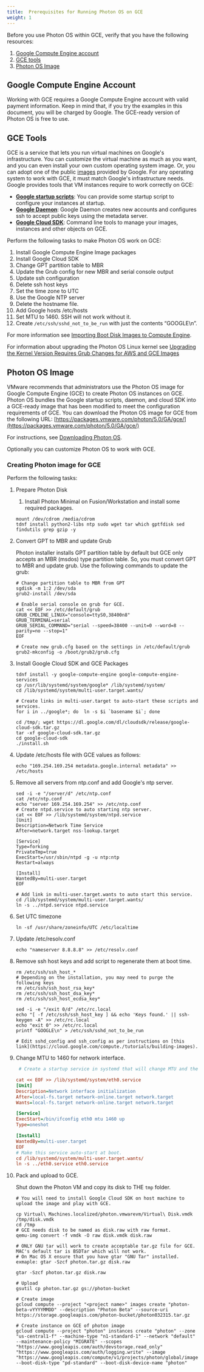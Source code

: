 ```yaml
---
title:  Prerequisites for Running Photon OS on GCE
weight: 1
---
```


Before you use Photon OS within GCE, verify that you have the following resources:

1. [Google Compute Engine account](#google-compute-engine-account)
1. [GCE tools](#gce-tools)
1. [Photon OS Image](#photon-os-image)

## Google Compute Engine Account

Working with GCE requires a Google Compute Engine account with valid payment information. Keep in mind that, if you try the examples in this document, you will be charged by Google. The GCE-ready version of Photon OS is free to use.

## GCE Tools

GCE is a service that lets you run virtual machines on Google's infrastructure. You can customize the virtual machine as much as you want, and you can even install your own custom operating system image. Or, you can adopt one of the public [images](https://cloud.google.com/compute./operating-systems/) provided by Google. For any operating system to work with GCE, it must match Google's infrastructure needs. Google provides tools that VM instances require to work correctly on GCE:

 *   __[Google startup scripts](https://cloud.google.com/compute./startupscript)__: You can provide some startup script to configure your instances at startup.
 *   __[Google Daemon](https://cloud.google.com/compute./metadata)__: Google Daemon creates new accounts and configures ssh to accept public keys using the metadata server.
 *   __[Google Cloud SDK](https://cloud.google.com/sdk/)__: Command line tools to manage your images, instances and other objects on GCE.

Perform the following tasks to make Photon OS work on GCE:

 1. Install Google Compute Engine Image packages
 1. Install Google Cloud SDK
 1. Change GPT partition table to MBR
 1. Update the Grub config for new MBR and serial console output
 1. Update ssh configuration
 1. Delete ssh host keys
 1. Set the time zone to UTC
 1. Use the Google NTP server
 1. Delete the hostname file.
 1. Add Google hosts /etc/hosts
 1. Set MTU to 1460. SSH will not work without it.
 1. Create `/etc/ssh/sshd_not_to_be_run` with just the contents “GOOGLE\n”.
 
 For more information see [Importing Boot Disk Images to Compute Engine](https://cloud.google.com/compute./tutorials/building-images).

For information about upgrading the Photon OS Linux kernel see [Upgrading the Kernel Version Requires Grub Changes for AWS and GCE Images](Upgrading-the-Kernel-Version-Requires-Grub-Changes-for-AWS-and-GCE-Images.md)

## Photon OS Image

VMware recommends that administrators use the Photon OS image for Google Compute Engine (GCE) to create Photon OS instances on GCE. Photon OS bundles the Google startup scripts, daemon, and cloud SDK into a GCE-ready image that has been modified to meet the configuration requirements of GCE. You can download the Photon OS image for GCE from the following URL: 
[https://packages.vmware.com/photon/5.0/GA/gce/](https://packages.vmware.com/photon/5.0/GA/gce/)

For instructions, see [Downloading Photon OS](../../downloading-photon).

Optionally you can customize Photon OS to work with GCE. 

### Creating Photon image for GCE

Perform the following tasks: 

1. Prepare Photon Disk
    
    1. Install Photon Minimal on Fusion/Workstation and install some required packages.
          
    ```console
    mount /dev/cdrom /media/cdrom
    tdnf install python2-libs ntp sudo wget tar which gptfdisk sed findutils grep gzip -y
    ```

1. Convert GPT to MBR and update Grub
    
    Photon installer installs GPT partition table by default but GCE only accepts an MBR (msdos) type partition table. So, you must convert GPT to MBR and update grub. Use the following commands to update the grub:
        
    ```console
    # Change partition table to MBR from GPT
    sgdisk -m 1:2 /dev/sda
    grub2-install /dev/sda
    
    # Enable serial console on grub for GCE.
    cat << EOF >> /etc/default/grub
    GRUB_CMDLINE_LINUX="console=ttyS0,38400n8"
    GRUB_TERMINAL=serial
    GRUB_SERIAL_COMMAND="serial --speed=38400 --unit=0 --word=8 --parity=no --stop=1"
    EOF
    
    # Create new grub.cfg based on the settings in /etc/default/grub
    grub2-mkconfig -o /boot/grub2/grub.cfg
    ```
      
1. Install Google Cloud SDK and GCE Packages
      
    ```console
    tdnf install -y google-compute-engine google-compute-engine-services
    cp /usr/lib/systemd/system/google* /lib/systemd/system/
    cd /lib/systemd/system/multi-user.target.wants/
    
    # Create links in multi-user.target to auto-start these scripts and services.
    for i in ../google*; do  ln -s $i `basename $i`; done
    
    cd /tmp/; wget https://dl.google.com/dl/cloudsdk/release/google-cloud-sdk.tar.gz
    tar -xf google-cloud-sdk.tar.gz
    cd google-cloud-sdk
    ./install.sh
    ```

1. Update /etc/hosts file with GCE values as follows:
     
    ```console
    echo "169.254.169.254 metadata.google.internal metadata" >> /etc/hosts
    ```
      
1. Remove all servers from ntp.conf and add Google's ntp server.
      
    ```console
    sed -i -e "/server/d" /etc/ntp.conf
    cat /etc/ntp.conf
    echo "server 169.254.169.254" >> /etc/ntp.conf
    # Create ntpd.service to auto starting ntp server.
    cat << EOF >> /lib/systemd/system/ntpd.service
    [Unit]
    Description=Network Time Service
    After=network.target nss-lookup.target

    [Service]
    Type=forking
    PrivateTmp=true
    ExecStart=/usr/sbin/ntpd -g -u ntp:ntp
    Restart=always
    
    [Install]
    WantedBy=multi-user.target
    EOF
    
    # Add link in multi-user.target.wants to auto start this service.
    cd /lib/systemd/system/multi-user.target.wants/
    ln -s ../ntpd.service ntpd.service
    ```
      
1. Set UTC timezone
      
    ```console
    ln -sf /usr/share/zoneinfo/UTC /etc/localtime
    ```

1. Update /etc/resolv.conf
      
    ```console
    echo "nameserver 8.8.8.8" >> /etc/resolv.conf
    ```

1. Remove ssh host keys and add script to regenerate them at boot time.
      
    ```console
    rm /etc/ssh/ssh_host_*
    # Depending on the installation, you may need to purge the following keys
    rm /etc/ssh/ssh_host_rsa_key*
    rm /etc/ssh/ssh_host_dsa_key*
    rm /etc/ssh/ssh_host_ecdsa_key*

    sed -i -e "/exit 0/d" /etc/rc.local
    echo "[ -f /etc/ssh/ssh_host_key ] && echo 'Keys found.' || ssh-keygen -A" >> /etc/rc.local
    echo "exit 0" >> /etc/rc.local
    printf "GOOGLE\n" > /etc/ssh/sshd_not_to_be_run
    
    # Edit sshd_config and ssh_config as per instructions on [this link](https://cloud.google.com/compute./tutorials/building-images).
    ```
      
1.  Change MTU to 1460 for network interface.
     
    ```ini
     # Create a startup service in systemd that will change MTU and then exit

    cat << EOF >> /lib/systemd/system/eth0.service
    [Unit]
    Description=Network interface initialization
    After=local-fs.target network-online.target network.target
    Wants=local-fs.target network-online.target network.target

    [Service]
    ExecStart=/bin/ifconfig eth0 mtu 1460 up
    Type=oneshot

    [Install]
    WantedBy=multi-user.target
    EOF
    # Make this service auto-start at boot.
    cd /lib/systemd/system/multi-user.target.wants/
    ln -s ../eth0.service eth0.service
    ```

1. Pack and upload to GCE.

    Shut down the Photon VM and copy its disk to THE `tmp` folder.       
             
    ```console
    # You will need to install Google Cloud SDK on host machine to upload the image and play with GCE.
            
    cp Virtual\ Machines.localized/photon.vmwarevm/Virtual\ Disk.vmdk /tmp/disk.vmdk
    cd /tmp
    # GCE needs disk to be named as disk.raw with raw format.
    qemu-img convert -f vmdk -O raw disk.vmdk disk.raw
    
    # ONLY GNU tar will work to create acceptable tar.gz file for GCE. MAC's default tar is BSDTar which will not work. 
    # On Mac OS X ensure that you have gtar "GNU Tar" installed. exmaple: gtar -Szcf photon.tar.gz disk.raw 

    gtar -Szcf photon.tar.gz disk.raw 
    
    # Upload
    gsutil cp photon.tar.gz gs://photon-bucket
    
    # Create image
    gcloud compute --project "<project name>" images create "photon-beta-vYYYYMMDD" --description "Photon Beta" --source-uri https://storage.googleapis.com/photon-bucket/photon032315.tar.gz
    
    # Create instance on GCE of photon image
    gcloud compute --project "photon" instances create "photon" --zone "us-central1-f" --machine-type "n1-standard-1" --network "default" --maintenance-policy "MIGRATE" --scopes "https://www.googleapis.com/auth/devstorage.read_only" "https://www.googleapis.com/auth/logging.write" --image "https://www.googleapis.com/compute/v1/projects/photon/global/images/photon" --boot-disk-type "pd-standard" --boot-disk-device-name "photon"
    
    ```
